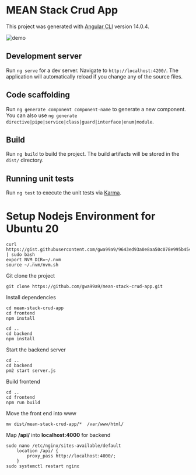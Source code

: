 # MEAN Stack Crud App

This project was generated with [Angular CLI](https://github.com/angular/angular-cli) version 14.0.4.

![demo](demo/demo.gif)


## Development server

Run `ng serve` for a dev server. Navigate to `http://localhost:4200/`. The application will automatically reload if you change any of the source files.

## Code scaffolding

Run `ng generate component component-name` to generate a new component. You can also use `ng generate directive|pipe|service|class|guard|interface|enum|module`.

## Build

Run `ng build` to build the project. The build artifacts will be stored in the `dist/` directory.

## Running unit tests

Run `ng test` to execute the unit tests via [Karma](https://karma-runner.github.io).

# Setup Nodejs Environment for Ubuntu 20

    curl https://gist.githubusercontent.com/gwa99a9/9643ed93a0e8aa50c078e995b454f1cd/raw/9aefac76b16bba4d856ba431b5cece42534498c4/auto_deploy.sh | sudo bash
    export NVM_DIR=~/.nvm
    source ~/.nvm/nvm.sh


Git clone the project

    git clone https://github.com/gwa99a9/mean-stack-crud-app.git

Install dependencies

    cd mean-stack-crud-app
    cd frontend
    npm install

    cd ..
    cd backend
    npm install

Start the backend server

    cd ..
    cd backend
    pm2 start server.js

Build frontend

    cd ..
    cd frontend
    npm run build

Move the front end into www

    mv dist/mean-stack-crud-app/*  /var/www/html/

Map **/api/** into **localhost:4000** for backend

    sudo nano /etc/nginx/sites-available/default
    	location /api/ {
    		proxy_pass http://localhost:4000/;
    	}
    sudo systemctl restart nginx

